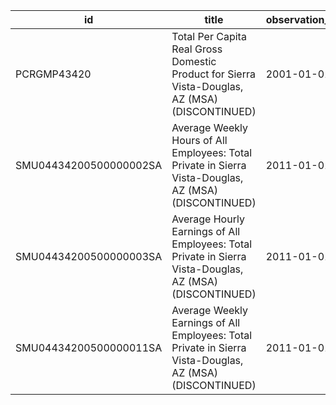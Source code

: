 | id                     | title                                                                                                    | observation_start   | observation_end   |
|------------------------|----------------------------------------------------------------------------------------------------------|---------------------|-------------------|
| PCRGMP43420            | Total Per Capita Real Gross Domestic Product for Sierra Vista-Douglas, AZ (MSA) (DISCONTINUED)           | 2001-01-01          | 2017-01-01        |
| SMU04434200500000002SA | Average Weekly Hours of All Employees: Total Private in Sierra Vista-Douglas, AZ (MSA) (DISCONTINUED)    | 2011-01-01          | 2022-03-01        |
| SMU04434200500000003SA | Average Hourly Earnings of All Employees: Total Private in Sierra Vista-Douglas, AZ (MSA) (DISCONTINUED) | 2011-01-01          | 2022-03-01        |
| SMU04434200500000011SA | Average Weekly Earnings of All Employees: Total Private in Sierra Vista-Douglas, AZ (MSA) (DISCONTINUED) | 2011-01-01          | 2022-03-01        |